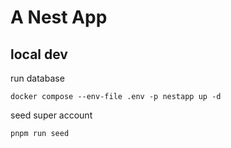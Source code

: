 # A Nest App

## local dev

run database
```shell
docker compose --env-file .env -p nestapp up -d
```

seed super account
```shell
pnpm run seed
```